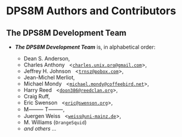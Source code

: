 <!-- SPDX-License-Identifier: LicenseRef-DPS8M-Doc OR LicenseRef-CFGAL -->
<!-- SPDX-FileCopyrightText: 2021-2022 The DPS8M Development Team -->
<!-- scspell-id: 8d7a0f11-f778-11ec-b024-80ee73e9b8e7 -->

<!-- pagebreak -->

# DPS8M Authors and Contributors

<!-- br -->

## The DPS8M Development Team

<!-- br -->

* ***The DPS8M Development Team*** is, in alphabetical order:

  * Dean S. Anderson, &nbsp;
  * Charles Anthony &nbsp;
    \<[`charles.unix.pro@gmail.com`](mailto:charles.unix.pro@gmail.com)\>,
  * Jeffrey H. Johnson &nbsp;
    \<[`trnsz@pobox.com`](mailto:trnsz@pobox.com)\>,
  * Jean-Michel Merliot, &nbsp;
  * Michael Mondy &nbsp;
    \<[`michael.mondy@coffeebird.net`](mailto:michael.mondy@coffeebird.net)\>,
  * Harry Reed &nbsp;
    \<[`doon386@reedclan.org`](mailto:doon386@reedclan.org)\>,
  * Craig Ruff, &nbsp;
  * Eric Swenson &nbsp;
    \<[`eric@swenson.org`](mailto:eric@swenson.org)\>,
  * M⸻ T⸻, &nbsp;
  * Juergen Weiss &nbsp;
    \<[`weiss@uni-mainz.de`](mailto:weiss@uni-mainz.de)\>,
  * M. Williams (`OrangeSquid`) &nbsp;
  * *and others ...*
